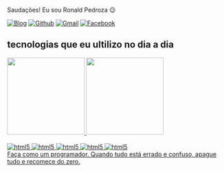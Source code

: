   
  Saudações! Eu sou Ronald Pedroza 😉
  
  [![Blog](https://img.shields.io/badge/Instagram-E4405F?style=for-the-badge&logo=instagram&logoColor=white)](https://instagram.com/ronald_.bjj?igshid=MzMyNGUyNmU2YQ%3D%3D&utm_source=qr)
  [![Github](https://img.shields.io/badge/GitHub-100000?style=for-the-badge&logo=github&logoColor=white)](https://github.com/Ronaldd-git)
  [![Gmail](https://img.shields.io/badge/Gmail-D14836?style=for-the-badge&logo=gmail&logoColor=white)](pedrozaronald2@gmail.com)
  [![Facebook](https://img.shields.io/badge/Facebook-1877F2?style=for-the-badge&logo=facebook&logoColor=white)](https://www.facebook.com/profile.php?id=100027052694862)
  
  ## tecnologias que eu ultilizo no dia a dia
  
  <div align="left">
    <a href="https://github.com/italoknd">
    <img height="180em" src="https://github-readme-stats.vercel.app/api?username=ronaldd-git&show_icons=true&theme=midnight-purple&include_all_commits=true&count_private=true"/>
    <img height="180em" src="https://github-readme-stats.vercel.app/api/top-langs/?username=ronaldd-git&layout=compact&langs_count=7&theme=midnight-purple"/>
  </div>


<div style ="display:inline_block"><br/>
<img aling="center" alt=html5 src=https://img.shields.io/badge/HTML5-E34F26?style=for-the-badge&logo=html5&logoColor=white />
<img aling="center" alt=html5 src=https://img.shields.io/badge/CSS3-1572B6?style=for-the-badge&logo=css3&logoColor=white />
<img aling="center" alt=html5 src=https://img.shields.io/badge/JavaScript-F7DF1E?style=for-the-badge&logo=javascript&logoColor=black />
<img aling="center" alt=html5 src=	https://img.shields.io/badge/TypeScript-007ACC?style=for-the-badge&logo=typescript&logoColor=white />
<img aling="center" alt=html5 src=https://img.shields.io/badge/Node.js-43853D?style=for-the-badge&logo=node.js&logoColor=white />
</div>
Faça como um programador. Quando tudo está errado e confuso, apague tudo e recomece do zero.

